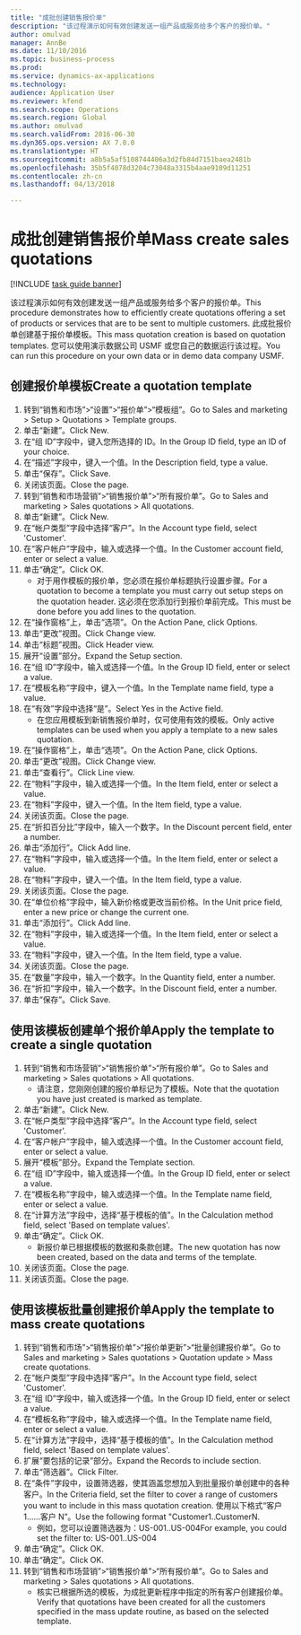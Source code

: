 ```yaml
--- 
title: "成批创建销售报价单"
description: "该过程演示如何有效创建发送一组产品或服务给多个客户的报价单。"
author: omulvad
manager: AnnBe
ms.date: 11/10/2016
ms.topic: business-process
ms.prod: 
ms.service: dynamics-ax-applications
ms.technology: 
audience: Application User
ms.reviewer: kfend
ms.search.scope: Operations
ms.search.region: Global
ms.author: omulvad
ms.search.validFrom: 2016-06-30
ms.dyn365.ops.version: AX 7.0.0
ms.translationtype: HT
ms.sourcegitcommit: a8b5a5af5108744406a3d2fb84d7151baea2481b
ms.openlocfilehash: 35b5f4078d3204c73048a3315b4aae9109d11251
ms.contentlocale: zh-cn
ms.lasthandoff: 04/13/2018

---
```

# <a name="mass-create-sales-quotations"></a><span data-ttu-id="2cea2-103">成批创建销售报价单</span><span class="sxs-lookup"><span data-stu-id="2cea2-103">Mass create sales quotations</span></span>

[!INCLUDE [task guide banner](../../includes/task-guide-banner.md)]

<span data-ttu-id="2cea2-104">该过程演示如何有效创建发送一组产品或服务给多个客户的报价单。</span><span class="sxs-lookup"><span data-stu-id="2cea2-104">This procedure demonstrates how to efficiently create quotations offering a set of products or services that are to be sent to multiple customers.</span></span> <span data-ttu-id="2cea2-105">此成批报价单创建基于报价单模板。</span><span class="sxs-lookup"><span data-stu-id="2cea2-105">This mass quotation creation is based on quotation templates.</span></span> <span data-ttu-id="2cea2-106">您可以使用演示数据公司 USMF 或您自己的数据运行该过程。</span><span class="sxs-lookup"><span data-stu-id="2cea2-106">You can run this procedure on your own data or in demo data company USMF.</span></span>


## <a name="create-a-quotation-template"></a><span data-ttu-id="2cea2-107">创建报价单模板</span><span class="sxs-lookup"><span data-stu-id="2cea2-107">Create a quotation template</span></span>
1. <span data-ttu-id="2cea2-108">转到“销售和市场”>“设置”>“报价单”>“模板组”。</span><span class="sxs-lookup"><span data-stu-id="2cea2-108">Go to Sales and marketing > Setup > Quotations > Template groups.</span></span>
2. <span data-ttu-id="2cea2-109">单击“新建”。</span><span class="sxs-lookup"><span data-stu-id="2cea2-109">Click New.</span></span>
3. <span data-ttu-id="2cea2-110">在“组 ID”字段中，键入您所选择的 ID。</span><span class="sxs-lookup"><span data-stu-id="2cea2-110">In the Group ID field, type an ID of your choice.</span></span>
4. <span data-ttu-id="2cea2-111">在“描述”字段中，键入一个值。</span><span class="sxs-lookup"><span data-stu-id="2cea2-111">In the Description field, type a value.</span></span>
5. <span data-ttu-id="2cea2-112">单击“保存”。</span><span class="sxs-lookup"><span data-stu-id="2cea2-112">Click Save.</span></span>
6. <span data-ttu-id="2cea2-113">关闭该页面。</span><span class="sxs-lookup"><span data-stu-id="2cea2-113">Close the page.</span></span>
7. <span data-ttu-id="2cea2-114">转到“销售和市场营销”>“销售报价单”>“所有报价单”。</span><span class="sxs-lookup"><span data-stu-id="2cea2-114">Go to Sales and marketing > Sales quotations > All quotations.</span></span>
8. <span data-ttu-id="2cea2-115">单击“新建”。</span><span class="sxs-lookup"><span data-stu-id="2cea2-115">Click New.</span></span>
9. <span data-ttu-id="2cea2-116">在“帐户类型”字段中选择“客户”。</span><span class="sxs-lookup"><span data-stu-id="2cea2-116">In the Account type field, select 'Customer'.</span></span>
10. <span data-ttu-id="2cea2-117">在“客户帐户”字段中，输入或选择一个值。</span><span class="sxs-lookup"><span data-stu-id="2cea2-117">In the Customer account field, enter or select a value.</span></span>
11. <span data-ttu-id="2cea2-118">单击“确定”。</span><span class="sxs-lookup"><span data-stu-id="2cea2-118">Click OK.</span></span>
    * <span data-ttu-id="2cea2-119">对于用作模板的报价单，您必须在报价单标题执行设置步骤。</span><span class="sxs-lookup"><span data-stu-id="2cea2-119">For a quotation to become a template you must carry out  setup steps on the quotation header.</span></span> <span data-ttu-id="2cea2-120">这必须在您添加行到报价单前完成。</span><span class="sxs-lookup"><span data-stu-id="2cea2-120">This must be done before you add lines to the quotation.</span></span>   
12. <span data-ttu-id="2cea2-121">在“操作窗格”上，单击“选项”。</span><span class="sxs-lookup"><span data-stu-id="2cea2-121">On the Action Pane, click Options.</span></span>
13. <span data-ttu-id="2cea2-122">单击“更改”视图。</span><span class="sxs-lookup"><span data-stu-id="2cea2-122">Click Change view.</span></span>
14. <span data-ttu-id="2cea2-123">单击“标题”视图。</span><span class="sxs-lookup"><span data-stu-id="2cea2-123">Click Header view.</span></span>
15. <span data-ttu-id="2cea2-124">展开“设置”部分。</span><span class="sxs-lookup"><span data-stu-id="2cea2-124">Expand the Setup section.</span></span>
16. <span data-ttu-id="2cea2-125">在“组 ID”字段中，输入或选择一个值。</span><span class="sxs-lookup"><span data-stu-id="2cea2-125">In the Group ID field, enter or select a value.</span></span>
17. <span data-ttu-id="2cea2-126">在“模板名称”字段中，键入一个值。</span><span class="sxs-lookup"><span data-stu-id="2cea2-126">In the Template name field, type a value.</span></span>
18. <span data-ttu-id="2cea2-127">在“有效”字段中选择“是”。</span><span class="sxs-lookup"><span data-stu-id="2cea2-127">Select Yes in the Active field.</span></span>
    * <span data-ttu-id="2cea2-128">在您应用模板到新销售报价单时，仅可使用有效的模板。</span><span class="sxs-lookup"><span data-stu-id="2cea2-128">Only active templates can be used when you apply a template to a new sales quotation.</span></span>  
19. <span data-ttu-id="2cea2-129">在“操作窗格”上，单击“选项”。</span><span class="sxs-lookup"><span data-stu-id="2cea2-129">On the Action Pane, click Options.</span></span>
20. <span data-ttu-id="2cea2-130">单击“更改”视图。</span><span class="sxs-lookup"><span data-stu-id="2cea2-130">Click Change view.</span></span>
21. <span data-ttu-id="2cea2-131">单击“查看行”。</span><span class="sxs-lookup"><span data-stu-id="2cea2-131">Click Line view.</span></span>
22. <span data-ttu-id="2cea2-132">在“物料”字段中，输入或选择一个值。</span><span class="sxs-lookup"><span data-stu-id="2cea2-132">In the Item field, enter or select a value.</span></span>
23. <span data-ttu-id="2cea2-133">在“物料”字段中，键入一个值。</span><span class="sxs-lookup"><span data-stu-id="2cea2-133">In the Item field, type a value.</span></span>
24. <span data-ttu-id="2cea2-134">关闭该页面。</span><span class="sxs-lookup"><span data-stu-id="2cea2-134">Close the page.</span></span>
25. <span data-ttu-id="2cea2-135">在“折扣百分比”字段中，输入一个数字。</span><span class="sxs-lookup"><span data-stu-id="2cea2-135">In the Discount percent field, enter a number.</span></span>
26. <span data-ttu-id="2cea2-136">单击“添加行”。</span><span class="sxs-lookup"><span data-stu-id="2cea2-136">Click Add line.</span></span>
27. <span data-ttu-id="2cea2-137">在“物料”字段中，输入或选择一个值。</span><span class="sxs-lookup"><span data-stu-id="2cea2-137">In the Item field, enter or select a value.</span></span>
28. <span data-ttu-id="2cea2-138">在“物料”字段中，键入一个值。</span><span class="sxs-lookup"><span data-stu-id="2cea2-138">In the Item field, type a value.</span></span>
29. <span data-ttu-id="2cea2-139">关闭该页面。</span><span class="sxs-lookup"><span data-stu-id="2cea2-139">Close the page.</span></span>
30. <span data-ttu-id="2cea2-140">在“单位价格”字段中，输入新价格或更改当前价格。</span><span class="sxs-lookup"><span data-stu-id="2cea2-140">In the Unit price field, enter a new price or change the current one.</span></span>
31. <span data-ttu-id="2cea2-141">单击“添加行”。</span><span class="sxs-lookup"><span data-stu-id="2cea2-141">Click Add line.</span></span>
32. <span data-ttu-id="2cea2-142">在“物料”字段中，输入或选择一个值。</span><span class="sxs-lookup"><span data-stu-id="2cea2-142">In the Item field, enter or select a value.</span></span>
33. <span data-ttu-id="2cea2-143">在“物料”字段中，键入一个值。</span><span class="sxs-lookup"><span data-stu-id="2cea2-143">In the Item field, type a value.</span></span>
34. <span data-ttu-id="2cea2-144">关闭该页面。</span><span class="sxs-lookup"><span data-stu-id="2cea2-144">Close the page.</span></span>
35. <span data-ttu-id="2cea2-145">在“数量”字段中，输入一个数字。</span><span class="sxs-lookup"><span data-stu-id="2cea2-145">In the Quantity field, enter a number.</span></span>
36. <span data-ttu-id="2cea2-146">在“折扣”字段中，输入一个数字。</span><span class="sxs-lookup"><span data-stu-id="2cea2-146">In the Discount field, enter a number.</span></span>
37. <span data-ttu-id="2cea2-147">单击“保存”。</span><span class="sxs-lookup"><span data-stu-id="2cea2-147">Click Save.</span></span>

## <a name="apply-the-template-to-create-a-single-quotation"></a><span data-ttu-id="2cea2-148">使用该模板创建单个报价单</span><span class="sxs-lookup"><span data-stu-id="2cea2-148">Apply the template to create a single quotation</span></span>
1. <span data-ttu-id="2cea2-149">转到“销售和市场营销”>“销售报价单”>“所有报价单”。</span><span class="sxs-lookup"><span data-stu-id="2cea2-149">Go to Sales and marketing > Sales quotations > All quotations.</span></span>
    * <span data-ttu-id="2cea2-150">请注意，您刚刚创建的报价单标记为了模板。</span><span class="sxs-lookup"><span data-stu-id="2cea2-150">Note that the quotation you have just created is marked as template.</span></span>  
2. <span data-ttu-id="2cea2-151">单击“新建”。</span><span class="sxs-lookup"><span data-stu-id="2cea2-151">Click New.</span></span>
3. <span data-ttu-id="2cea2-152">在“帐户类型”字段中选择“客户”。</span><span class="sxs-lookup"><span data-stu-id="2cea2-152">In the Account type field, select 'Customer'.</span></span>
4. <span data-ttu-id="2cea2-153">在“客户帐户”字段中，输入或选择一个值。</span><span class="sxs-lookup"><span data-stu-id="2cea2-153">In the Customer account field, enter or select a value.</span></span>
5. <span data-ttu-id="2cea2-154">展开“模板”部分。</span><span class="sxs-lookup"><span data-stu-id="2cea2-154">Expand the Template section.</span></span>
6. <span data-ttu-id="2cea2-155">在“组 ID”字段中，输入或选择一个值。</span><span class="sxs-lookup"><span data-stu-id="2cea2-155">In the Group ID field, enter or select a value.</span></span>
7. <span data-ttu-id="2cea2-156">在“模板名称”字段中，输入或选择一个值。</span><span class="sxs-lookup"><span data-stu-id="2cea2-156">In the Template name field, enter or select a value.</span></span>
8. <span data-ttu-id="2cea2-157">在“计算方法”字段中，选择“基于模板的值”。</span><span class="sxs-lookup"><span data-stu-id="2cea2-157">In the Calculation method field, select 'Based on template values'.</span></span>
9. <span data-ttu-id="2cea2-158">单击“确定”。</span><span class="sxs-lookup"><span data-stu-id="2cea2-158">Click OK.</span></span>
    * <span data-ttu-id="2cea2-159">新报价单已根据模板的数据和条款创建。</span><span class="sxs-lookup"><span data-stu-id="2cea2-159">The new quotation has now been created, based on the data and terms of the template.</span></span>  
10. <span data-ttu-id="2cea2-160">关闭该页面。</span><span class="sxs-lookup"><span data-stu-id="2cea2-160">Close the page.</span></span>
11. <span data-ttu-id="2cea2-161">关闭该页面。</span><span class="sxs-lookup"><span data-stu-id="2cea2-161">Close the page.</span></span>

## <a name="apply-the-template-to-mass-create-quotations"></a><span data-ttu-id="2cea2-162">使用该模板批量创建报价单</span><span class="sxs-lookup"><span data-stu-id="2cea2-162">Apply the template to mass create quotations</span></span>
1. <span data-ttu-id="2cea2-163">转到“销售和市场”>“销售报价单”>“报价单更新”>“批量创建报价单”。</span><span class="sxs-lookup"><span data-stu-id="2cea2-163">Go to Sales and marketing > Sales quotations > Quotation update > Mass create quotations.</span></span>
2. <span data-ttu-id="2cea2-164">在“帐户类型”字段中选择“客户”。</span><span class="sxs-lookup"><span data-stu-id="2cea2-164">In the Account type field, select 'Customer'.</span></span>
3. <span data-ttu-id="2cea2-165">在“组 ID”字段中，输入或选择一个值。</span><span class="sxs-lookup"><span data-stu-id="2cea2-165">In the Group ID field, enter or select a value.</span></span>
4. <span data-ttu-id="2cea2-166">在“模板名称”字段中，输入或选择一个值。</span><span class="sxs-lookup"><span data-stu-id="2cea2-166">In the Template name field, enter or select a value.</span></span>
5. <span data-ttu-id="2cea2-167">在“计算方法”字段中，选择“基于模板的值”。</span><span class="sxs-lookup"><span data-stu-id="2cea2-167">In the Calculation method field, select 'Based on template values'.</span></span>
6. <span data-ttu-id="2cea2-168">扩展“要包括的记录”部分。</span><span class="sxs-lookup"><span data-stu-id="2cea2-168">Expand the Records to include section.</span></span>
7. <span data-ttu-id="2cea2-169">单击“筛选器”。</span><span class="sxs-lookup"><span data-stu-id="2cea2-169">Click Filter.</span></span>
8. <span data-ttu-id="2cea2-170">在“条件”字段中，设置筛选器，使其涵盖您想加入到批量报价单创建中的各种客户。</span><span class="sxs-lookup"><span data-stu-id="2cea2-170">In the Criteria field, set the filter to cover a range of customers you want to include in this mass quotation creation.</span></span> <span data-ttu-id="2cea2-171">使用以下格式“客户 1……客户 N”。</span><span class="sxs-lookup"><span data-stu-id="2cea2-171">Use the following format "Customer1..CustomerN.</span></span>
    * <span data-ttu-id="2cea2-172">例如，您可以设置筛选器为：US-001..US-004</span><span class="sxs-lookup"><span data-stu-id="2cea2-172">For example, you could set the filter to: US-001..US-004</span></span>  
9. <span data-ttu-id="2cea2-173">单击“确定”。</span><span class="sxs-lookup"><span data-stu-id="2cea2-173">Click OK.</span></span>
10. <span data-ttu-id="2cea2-174">单击“确定”。</span><span class="sxs-lookup"><span data-stu-id="2cea2-174">Click OK.</span></span>
11. <span data-ttu-id="2cea2-175">转到“销售和市场营销”>“销售报价单”>“所有报价单”。</span><span class="sxs-lookup"><span data-stu-id="2cea2-175">Go to Sales and marketing > Sales quotations > All quotations.</span></span>
    * <span data-ttu-id="2cea2-176">核实已根据所选的模板，为成批更新程序中指定的所有客户创建报价单。</span><span class="sxs-lookup"><span data-stu-id="2cea2-176">Verify that quotations have been created for all the customers specified in the mass update routine, as based on the selected template.</span></span>  


